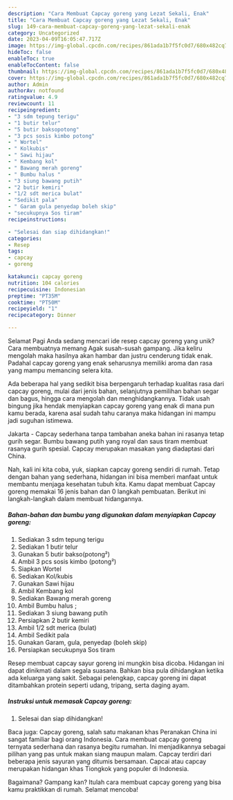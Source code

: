```yaml
---
description: "Cara Membuat Capcay goreng yang Lezat Sekali, Enak"
title: "Cara Membuat Capcay goreng yang Lezat Sekali, Enak"
slug: 149-cara-membuat-capcay-goreng-yang-lezat-sekali-enak
category: Uncategorized
date: 2023-04-09T16:05:47.717Z
image: https://img-global.cpcdn.com/recipes/861ada1b7f5fc0d7/680x482cq70/capcay-goreng-foto-resep-utama.jpg
hideToc: false
enableToc: true
enableTocContent: false
thumbnail: https://img-global.cpcdn.com/recipes/861ada1b7f5fc0d7/680x482cq70/capcay-goreng-foto-resep-utama.jpg
cover: https://img-global.cpcdn.com/recipes/861ada1b7f5fc0d7/680x482cq70/capcay-goreng-foto-resep-utama.jpg
author: Admin
authorAv: notfound
ratingvalue: 4.9
reviewcount: 11
recipeingredient:
- "3 sdm tepung terigu"
- "1 butir telur"
- "5 butir baksopotong"
- "3 pcs sosis kimbo potong"
- " Wortel"
- " Kolkubis"
- " Sawi hijau"
- " Kembang kol"
- " Bawang merah goreng"
- " Bumbu halus "
- "3 siung bawang putih"
- "2 butir kemiri"
- "1/2 sdt merica bulat"
- "Sedikit pala"
- " Garam gula penyedap boleh skip"
- "secukupnya Sos tiram"
recipeinstructions:

- "Selesai dan siap dihidangkan!"
categories:
- Resep
tags:
- capcay
- goreng

katakunci: capcay goreng 
nutrition: 104 calories
recipecuisine: Indonesian
preptime: "PT35M"
cooktime: "PT50M"
recipeyield: "1"
recipecategory: Dinner

---
```



Selamat Pagi Anda sedang mencari ide resep capcay goreng yang unik? Cara membuatnya memang Agak susah-susah gampang. Jika keliru mengolah maka hasilnya akan hambar dan justru cenderung tidak enak. Padahal capcay goreng yang enak seharusnya memiliki aroma dan rasa yang mampu memancing selera kita.


Ada beberapa hal yang sedikit bisa berpengaruh terhadap kualitas rasa dari capcay goreng, mulai dari jenis bahan, selanjutnya pemilihan bahan segar dan bagus, hingga cara mengolah dan menghidangkannya. Tidak usah bingung jika hendak menyiapkan capcay goreng yang enak di mana pun kamu berada, karena asal sudah tahu caranya maka hidangan ini mampu jadi suguhan istimewa.

Jakarta - Capcay sederhana tanpa tambahan aneka bahan ini rasanya tetap gurih segar. Bumbu bawang putih yang royal dan saus tiram membuat rasanya gurih spesial. Capcay merupakan masakan yang diadaptasi dari China.


Nah, kali ini kita coba, yuk, siapkan capcay goreng sendiri di rumah. Tetap dengan bahan yang sederhana, hidangan ini bisa memberi manfaat untuk membantu menjaga kesehatan tubuh kita. Kamu dapat membuat Capcay goreng memakai 16 jenis bahan dan 0 langkah pembuatan. Berikut ini langkah-langkah dalam membuat hidangannya.

<!--inarticleads1-->

##### Bahan-bahan dan bumbu yang digunakan dalam menyiapkan Capcay goreng:

1. Sediakan 3 sdm tepung terigu
1. Sediakan 1 butir telur
1. Gunakan 5 butir bakso(potong²)
1. Ambil 3 pcs sosis kimbo (potong²)
1. Siapkan  Wortel
1. Sediakan  Kol/kubis
1. Gunakan  Sawi hijau
1. Ambil  Kembang kol
1. Sediakan  Bawang merah goreng
1. Ambil  Bumbu halus ;
1. Sediakan 3 siung bawang putih
1. Persiapkan 2 butir kemiri
1. Ambil 1/2 sdt merica (bulat)
1. Ambil Sedikit pala
1. Gunakan  Garam, gula, penyedap (boleh skip)
1. Persiapkan secukupnya Sos tiram


Resep membuat capcay sayur goreng ini mungkin bisa dicoba. Hidangan ini dapat dinikmati dalam segala suasana. Bahkan bisa pula dihidangkan ketika ada keluarga yang sakit. Sebagai pelengkap, capcay goreng ini dapat ditambahkan protein seperti udang, tripang, serta daging ayam. 

<!--inarticleads2-->

##### Instruksi untuk memasak Capcay goreng:


1. Selesai dan siap dihidangkan!

Baca juga: Capcay goreng, salah satu makanan khas Peranakan China ini sangat familiar bagi orang Indonesia. Cara membuat capcay goreng ternyata sederhana dan rasanya begitu rumahan. Ini menjadikannya sebagai pilihan yang pas untuk makan siang maupun malam. Capcay terdiri dari beberapa jenis sayuran yang ditumis bersamaan. Capcai atau capcay merupakan hidangan khas Tiongkok yang populer di Indonesia. 

Bagaimana? Gampang kan? Itulah cara membuat capcay goreng yang bisa kamu praktikkan di rumah. Selamat mencoba!
